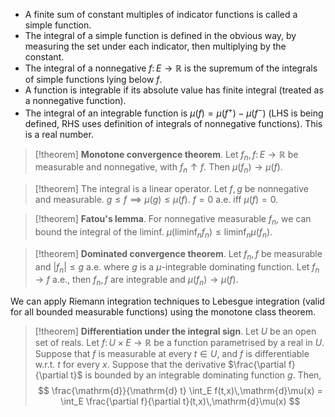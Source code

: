 - A finite sum of constant multiples of indicator functions is called a simple function.
- The integral of a simple function is defined in the obvious way, by measuring the set under each indicator, then multiplying by the constant.
- The integral of a nonnegative $f \colon E \to \mathbb R$ is the supremum of the integrals of simple functions lying below $f$.
- A function is integrable if its absolute value has finite integral (treated as a nonnegative function).
- The integral of an integrable function is $\mu(f) = \mu(f^+) - \mu(f^-)$ (LHS is being defined, RHS uses definition of integrals of nonnegative functions). This is a real number.

> [!theorem]
> **Monotone convergence theorem**. Let $f_n, f \colon E \to \mathbb R$ be measurable and nonnegative, with $f_n \uparrow f$. Then $\mu(f_n) \to \mu(f)$.

> [!theorem]
> The integral is a linear operator. Let $f, g$ be nonnegative and measurable. $g \leq f \implies \mu(g) \leq \mu(f)$. $f = 0$ a.e. iff $\mu(f) = 0$.

> [!theorem]
> **Fatou's lemma**. For nonnegative measurable $f_n$, we can bound the integral of the liminf. $\mu(\liminf_n f_n) \leq \liminf_n \mu(f_n)$.

> [!theorem]
> **Dominated convergence theorem**. Let $f_n, f$ be measurable and $|f_n| \leq g$ a.e. where $g$ is a $\mu$-integrable dominating function. Let $f_n \to f$ a.e., then $f_n, f$ are integrable and $\mu(f_n) \to \mu(f)$.

We can apply Riemann integration techniques to Lebesgue integration (valid for all bounded measurable functions) using the monotone class theorem.

> [!theorem]
> **Differentiation under the integral sign**. Let $U$ be an open set of reals. Let $f \colon U \times E \to \mathbb R$ be a function parametrised by a real in $U$. Suppose that $f$ is measurable at every $t \in U$, and $f$ is differentiable w.r.t. $t$ for every $x$. Suppose that the derivative $\frac{\partial f}{\partial t}$ is bounded by an integrable dominating function $g$. Then,
> $$ \frac{\mathrm{d}}{\mathrm{d} t} \int_E f(t,x)\,\mathrm{d}\mu(x) = \int_E \frac{\partial f}{\partial t}(t,x)\,\mathrm{d}\mu(x) $$

